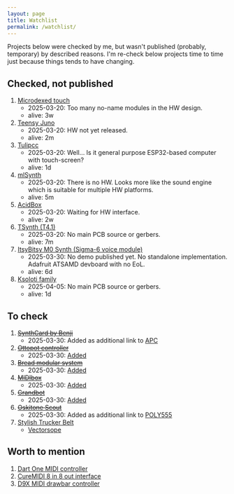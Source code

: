 ```yaml
---
layout: page
title: Watchlist
permalink: /watchlist/
---
```


Projects below were checked by me, but wasn't published (probably, temporary) by described reasons. I'm re-check below projects time to time just because things tends to have changing.

## Checked, not published
1. [Microdexed touch](https://codeberg.org/positionhigh/MicroDexed-touch)
    - 2025-03-20: Too many no-name modules in the HW design.
    - alive: 3w
1. [Teensy Juno](https://github.com/wang-edward/teensy-juno)
    - 2025-03-20: HW not yet released.
    - alive: 2m
1. [Tulipcc](https://github.com/shorepine/tulipcc)
    - 2025-03-20: Well... Is it general purpose ESP32-based computer with touch-screen?
    - alive: 1d
1. [mlSynth](https://github.com/marcel-licence/ml_synth_basic_example)
    - 2025-03-20: There is no HW. Looks more like the sound engine which is suitable for multiple HW platforms.
    - alive: 5m
1. [AcidBox](https://github.com/copych/AcidBox)
    - 2025-03-20: Waiting for HW interface.
    - alive: 2w
1. [TSynth (T4.1)](https://github.com/ElectroTechnique/TSynth-Teensy4.1)
    - 2025-03-20: No main PCB source or gerbers.
    - alive: 7m
1. [ItsyBitsy M0 Synth (Sigma-6 voice module)](https://www.mjbauer.biz/Sigma6_M0_synth_weblog.htm)
    - 2025-03-30: No demo published yet. No standalone implementation. Adafruit ATSAMD devboard with no EoL.
    - alive: 6d
1. [Ksoloti family](https://ksoloti.github.io/5-resources.html)
    - 2025-04-05: No main PCB source or gerbers.
    - alive: 1d

## To check
1. [~~SynthCard by Benji~~](https://benjiaomodular.com/post/2022-11-26-synthcard/)
    - 2025-03-30: Added as additional link to [APC](/synths/attiny-punk-console)
1. [~~Ottopot controller~~](https://gerotakke.de/ottopot/)
    - 2025-03-30: [Added](/synths/ottopot)
1. [~~Bread modular system~~](https://github.com/bread-modular/bread-modular)
    - 2025-03-30: [Added](/synths/bread-modular)
1. [~~MIDIbox~~](http://ucapps.de/)
    - 2025-03-30: [Added](/synths/midibox)
1. [~~Grandbot~~](https://github.com/handeyeco/Grandbot)
    - 2025-03-30: [Added](/synths/grandbot)
1. [~~Oskitone Scout~~](https://github.com/oskitone/scout)
    - 2025-03-30: Added as additional link to [POLY555](/synths/poly555)
1. [Stylish Trucker Belt](https://github.com/softegg/Stylish-Trucker-Belt-Synthesizer)
    - [Vectorsope](https://github.com/softegg/Vectorscope-Synth)

## Worth to mention
1. [Dart One MIDI controller](https://dartmobo.com/dart-one-arduino-open-controller-arcade/)
1. [CureMIDI 8 in 8 out interface](https://github.com/keshikan/CureMIDI8)
1. [D9X MIDI drawbar controller](https://github.com/ZioGuido/GMLAB_D9X/tree/master)